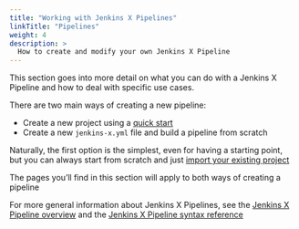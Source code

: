 ```yaml
---
title: "Working with Jenkins X Pipelines"
linkTitle: "Pipelines"
weight: 4
description: >
  How to create and modify your own Jenkins X Pipeline
---
```


This section goes into more detail on what you can do with a Jenkins X Pipeline and how to deal with specific use cases.

There are two main ways of creating a new pipeline:

* Create a new project using a [quick start](/docs/using-jx/creating/)
* Create a new `jenkins-x.yml` file and build a pipeline from scratch

Naturally, the first option is the simplest, even for having a starting point, but you can always start from scratch and just [import your existing project](/docs/using-jx/creating/import/)

The pages you’ll find in this section will apply to both ways of creating a pipeline

For more general information about Jenkins X Pipelines, see the [Jenkins X Pipeline overview](/docs/concepts/jenkins-x-pipelines/) and the [Jenkins X Pipeline syntax reference](/docs/reference/pipeline-syntax-reference/)